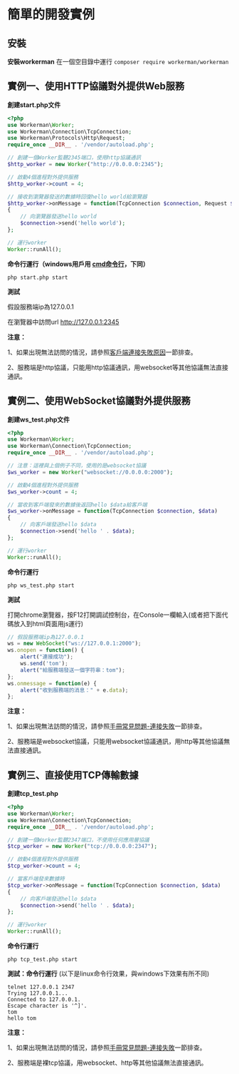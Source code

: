 # 簡單的開發實例

## 安裝

**安裝workerman**
在一個空目錄中運行
`composer require workerman/workerman`

## 實例一、使用HTTP協議對外提供Web服務
**創建start.php文件**
```php
<?php
use Workerman\Worker;
use Workerman\Connection\TcpConnection;
use Workerman\Protocols\Http\Request;
require_once __DIR__ . '/vendor/autoload.php';

// 創建一個Worker監聽2345端口，使用http協議通訊
$http_worker = new Worker("http://0.0.0.0:2345");

// 啟動4個進程對外提供服務
$http_worker->count = 4;

// 接收到瀏覽器發送的數據時回復hello world給瀏覽器
$http_worker->onMessage = function(TcpConnection $connection, Request $request)
{
    // 向瀏覽器發送hello world
    $connection->send('hello world');
};

// 運行worker
Worker::runAll();
```

**命令行運行（windows用戶用 [cmd命令行](https://baike.baidu.com/item/%E5%91%BD%E4%BB%A4%E6%8F%90%E7%A4%BA%E7%AC%A6?fromtitle=CMD&fromid=1193011&type=syn)，下同）**
```shell
php start.php start

```

**測試**

假設服務端ip為127.0.0.1

在瀏覽器中訪問url http://127.0.0.1:2345

 **注意：**

1、如果出現無法訪問的情況，請參照[客戶端連接失敗原因](../faq/client-connect-fail.md)一節排查。

2、服務端是http協議，只能用http協議通訊，用websocket等其他協議無法直接通訊。


## 實例二、使用WebSocket協議對外提供服務
**創建ws_test.php文件**
```php
<?php
use Workerman\Worker;
use Workerman\Connection\TcpConnection;
require_once __DIR__ . '/vendor/autoload.php';

// 注意：這裡與上個例子不同，使用的是websocket協議
$ws_worker = new Worker("websocket://0.0.0.0:2000");

// 啟動4個進程對外提供服務
$ws_worker->count = 4;

// 當收到客戶端發來的數據後返回hello $data給客戶端
$ws_worker->onMessage = function(TcpConnection $connection, $data)
{
    // 向客戶端發送hello $data
    $connection->send('hello ' . $data);
};

// 運行worker
Worker::runAll();
```

**命令行運行**
```shell
php ws_test.php start

```

**測試**

打開chrome瀏覽器，按F12打開調試控制台，在Console一欄輸入(或者把下面代碼放入到html頁面用js運行)

```javascript
// 假設服務端ip為127.0.0.1
ws = new WebSocket("ws://127.0.0.1:2000");
ws.onopen = function() {
    alert("連接成功");
    ws.send('tom');
    alert("給服務端發送一個字符串：tom");
};
ws.onmessage = function(e) {
    alert("收到服務端的消息：" + e.data);
};
```

  **注意：**

1、如果出現無法訪問的情況，請參照[手冊常見問題-連接失敗](../faq/client-connect-fail.md)一節排查。

2、服務端是websocket協議，只能用websocket協議通訊，用http等其他協議無法直接通訊。

## 實例三、直接使用TCP傳輸數據
**創建tcp_test.php**

```php
<?php
use Workerman\Worker;
use Workerman\Connection\TcpConnection;
require_once __DIR__ . '/vendor/autoload.php';

// 創建一個Worker監聽2347端口，不使用任何應用層協議
$tcp_worker = new Worker("tcp://0.0.0.0:2347");

// 啟動4個進程對外提供服務
$tcp_worker->count = 4;

// 當客戶端發來數據時
$tcp_worker->onMessage = function(TcpConnection $connection, $data)
{
    // 向客戶端發送hello $data
    $connection->send('hello ' . $data);
};

// 運行worker
Worker::runAll();
```

**命令行運行**

```shell
php tcp_test.php start

```

**測試：命令行運行**
(以下是linux命令行效果，與windows下效果有所不同)
```shell
telnet 127.0.0.1 2347
Trying 127.0.0.1...
Connected to 127.0.0.1.
Escape character is '^]'.
tom
hello tom
```

**注意：**

1、如果出現無法訪問的情況，請參照[手冊常見問題-連接失敗](../faq/client-connect-fail.md)一節排查。

2、服務端是裸tcp協議，用websocket、http等其他協議無法直接通訊。
